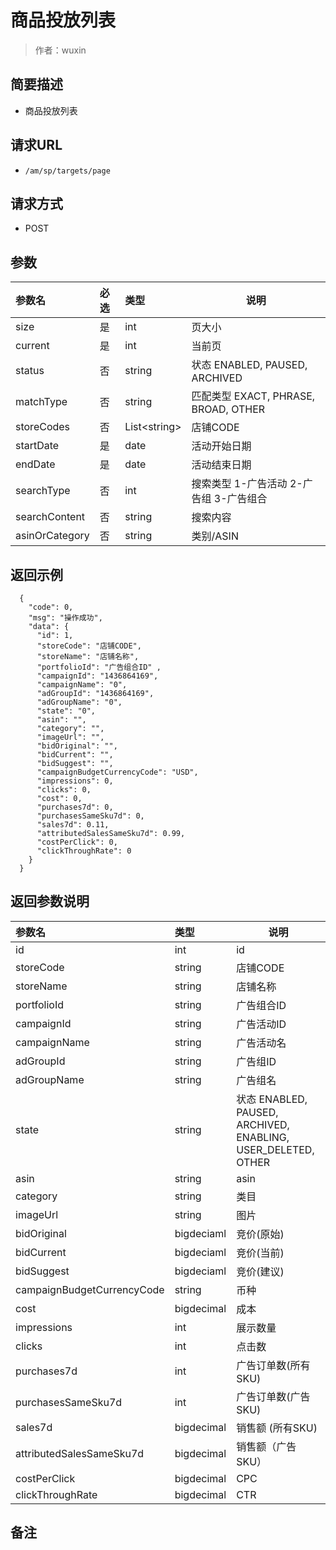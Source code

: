 # 商品投放列表

> 作者：wuxin

## 简要描述

- 商品投放列表

## 请求URL
- `/am/sp/targets/page`
  
## 请求方式
- POST 

## 参数

|参数名|必选|类型|说明|
|:----    |:---|:----- |-----   |
|size |是  |int |页大小   |
|current |是  |int | 当前页    |
|status     |否  |string | 状态 ENABLED, PAUSED, ARCHIVED    |
|matchType     |否  |string | 匹配类型  EXACT, PHRASE, BROAD, OTHER  |
|storeCodes     |否  | List&lt;string> |  店铺CODE   |
|startDate     |是  |date |  活动开始日期   |
|endDate     |是  |date |  活动结束日期   |
|searchType     |否  |int |  搜索类型  1-广告活动 2-广告组 3-广告组合 |
|searchContent     |否  |string |  搜索内容   |
|asinOrCategory| 否|string| 类别/ASIN|


## 返回示例 

``` 
  {
    "code": 0,
	"msg": "操作成功",
    "data": {
      "id": 1,
      "storeCode": "店铺CODE",
      "storeName": "店铺名称",
      "portfolioId": "广告组合ID" ,
      "campaignId": "1436864169",
      "campaignName": "0",
	  "adGroupId": "1436864169",
      "adGroupName": "0",
	  "state": "0",
	  "asin": "",
	  "category": "",
	  "imageUrl": "",
	  "bidOriginal": "",
	  "bidCurrent": "",
	  "bidSuggest": "",
	  "campaignBudgetCurrencyCode": "USD",
	  "impressions": 0,
	  "clicks": 0,
	  "cost": 0,
	  "purchases7d": 0,
	  "purchasesSameSku7d": 0,
	  "sales7d": 0.11,
	  "attributedSalesSameSku7d": 0.99,
	  "costPerClick": 0,
	  "clickThroughRate": 0
    }
  }
```

## 返回参数说明 

|参数名|类型|说明|
|:-----  |:-----|-----                           |
|id |int   |id |
|storeCode |string   |店铺CODE |
|storeName |string   |店铺名称 |
|portfolioId |string   |广告组合ID |
|campaignId |string   |广告活动ID |
|campaignName |string   |广告活动名 |
|adGroupId |string   |广告组ID |
|adGroupName |string   |广告组名 |
|state |string   |状态  ENABLED, PAUSED, ARCHIVED, ENABLING, USER_DELETED, OTHER  |
|asin |string   |asin |
|category |string   |类目 |
|imageUrl |string   |图片 |
|bidOriginal |bigdeciaml   |竞价(原始) |
|bidCurrent |bigdeciaml   |竞价(当前) |
|bidSuggest |bigdeciaml   |竞价(建议) |
|campaignBudgetCurrencyCode |string   |币种 |
|cost | bigdecimal | 成本 |
|impressions |int   |展示数量 |
|clicks |int   |点击数 |
|purchases7d |int   |广告订单数(所有SKU) |
|purchasesSameSku7d |int   |广告订单数(广告SKU) |
|sales7d |bigdecimal   |销售额 (所有SKU) |
|attributedSalesSameSku7d |bigdecimal   |销售额（广告SKU） |
|costPerClick |bigdecimal   |CPC |
|clickThroughRate |bigdecimal   |CTR |


## 备注